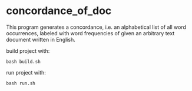 # concordance_of_doc

This program generates a concordance, i.e. an alphabetical list of all word occurrences, labeled with word frequencies of given an arbitrary text document written in English.

build project with: 
  
  ```
  bash build.sh
  ```

run project with:

  ```
  bash run.sh
  ```

